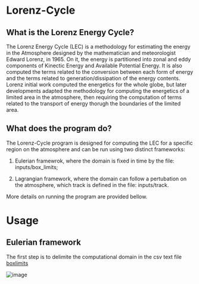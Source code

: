 # Lorenz-Cycle

## What is the Lorenz Energy Cycle?

The Lorenz Energy Cycle (LEC) is a methodology for estimating the energy in the Atmosphere designed by the mathematician and meteorologist Edward Lorenz, in 1965. On it, the energy is partitioned into zonal and eddy components of Kinectic Energy and  Available Potential Energy. It is also computed the terms related to the conversion between each form of energy and the terms related to generation/dissipation of the energy contents. Lorenz initial work computed the energetics for the whole globe, but later developments adapted the methodology for computing the energetics of a limited area in the atmosphere, then requiring the computation of terms related to the transport of energy thorugh the boundaries of the limited area.

## What does the program do?

The Lorenz-Cycle program is designed for computing the LEC for a specific region on the atmosphere and can be run using two distinct frameworks:

1. Eulerian framewrok, where the domain is fixed in time by the file: inputs/box_limits; 

2. Lagrangian framework, where the domain can follow a pertubation on the atmosphere, which track is defined in the file: inputs/track. 

More details on running the program are provided bellow.

# Usage

## Eulerian framework

The first step is to delimite the computational domain in the csv text file [boxlimits](inputs/box_limits)

![image](https://user-images.githubusercontent.com/56005607/206709581-34ebe0a7-ff45-4bd4-86e0-8cce8dde91ea.png)
